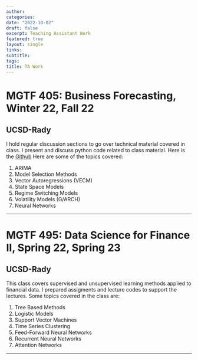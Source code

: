 ```yaml
---
author:
categories:
date: "2022-10-02"
draft: false
excerpt: Teaching Assistant Work
featured: true
layout: single
links:
subtitle:
tags:
title: TA Work
---
```


# MGTF 405: Business Forecasting, Winter 22, Fall 22
## UCSD-Rady

I hold regular discussion sections to go over technical material covered in class. I present and discuss python code related to class material. Here is the [Github](https://github.com/yankikalfa/MGTF-405-Business-Forecasting)
Here are some of the topics covered:
1. ARIMA
2. Model Selection Methods
3. Vector Autoregressions (VECM)
4. State Space Models
5. Regime Switching Models
6. Volatility Models (G/ARCH)
7. Neural Networks
---

# MGTF 495: Data Science for Finance II, Spring 22, Spring 23
## UCSD-Rady
This class covers supervised and unsupervised learning methods applied to financial data. I prepared assigments and lecture codes to support the lectures. Some topics covered in the class are:
1. Tree Based Methods
2. Logistic Models
3. Support Vector Machines
4. Time Series Clustering
5. Feed-Forward Neural Networks
6. Recurrent Neural Networks
7. Attention Networks

---